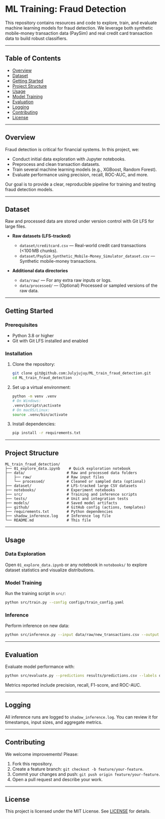 # ML Training: Fraud Detection

This repository contains resources and code to explore, train, and evaluate machine learning models for fraud detection. We leverage both synthetic mobile-money transaction data (PaySim) and real credit card transaction data to build robust classifiers.

---

## Table of Contents

* [Overview](#overview)
* [Dataset](#dataset)
* [Getting Started](#getting-started)
* [Project Structure](#project-structure)
* [Usage](#usage)
* [Model Training](#model-training)
* [Evaluation](#evaluation)
* [Logging](#logging)
* [Contributing](#contributing)
* [License](#license)

---

## Overview

Fraud detection is critical for financial systems. In this project, we:

* Conduct initial data exploration with Jupyter notebooks.
* Preprocess and clean transaction datasets.
* Train several machine learning models (e.g., XGBoost, Random Forest).
* Evaluate performance using precision, recall, ROC-AUC, and more.

Our goal is to provide a clear, reproducible pipeline for training and testing fraud detection models.

---

## Dataset

Raw and processed data are stored under version control with Git LFS for large files.

* **Raw datasets (LFS-tracked)**

  * `dataset/creditcard.csv` — Real-world credit card transactions (<100 MB chunks).
  * `dataset/PaySim_Synthetic_Mobile-Money_Simulator_dataset.csv` — Synthetic mobile-money transactions.

* **Additional data directories**

  * `data/raw/` — For any extra raw inputs or logs.
  * `data/processed/` — (Optional) Processed or sampled versions of the raw data.

---

## Getting Started

### Prerequisites

* Python 3.8 or higher
* Git with Git LFS installed and enabled

### Installation

1. Clone the repository:

   ```bash
   git clone git@github.com:Julyjujuy/ML_train_fraud_detection.git
   cd ML_train_fraud_detection
   ```
2. Set up a virtual environment:

   ```bash
   python -m venv .venv
   # On Windows:
   .venv\Scripts\activate
   # On macOS/Linux:
   source .venv/bin/activate
   ```
3. Install dependencies:

   ```bash
   pip install -r requirements.txt
   ```

---

## Project Structure

```plaintext
ML_train_fraud_detection/
├── 01_explore_data.ipynb    # Quick exploration notebook
├── data/                   # Raw and processed data folders
│   ├── raw/                # Raw input files
│   └── processed/          # Cleaned or sampled data (optional)
├── dataset/                # LFS-tracked large CSV datasets
├── notebooks/              # Experiment notebooks
├── src/                    # Training and inference scripts
├── tests/                  # Unit and integration tests
├── models/                 # Saved model artifacts
├── github/                 # GitHub config (actions, templates)
├── requirements.txt        # Python dependencies
├── shadow_inference.log    # Inference log file
└── README.md               # This file
```

---

## Usage

### Data Exploration

Open `01_explore_data.ipynb` or any notebook in `notebooks/` to explore dataset statistics and visualize distributions.

### Model Training

Run the training script in `src/`:

```bash
python src/train.py --config configs/train_config.yaml
```

### Inference

Perform inference on new data:

```bash
python src/inference.py --input data/raw/new_transactions.csv --output results/predictions.csv
```

---

## Evaluation

Evaluate model performance with:

```bash
python src/evaluate.py --predictions results/predictions.csv --labels dataset/creditcard.csv
```

Metrics reported include precision, recall, F1-score, and ROC-AUC.

---

## Logging

All inference runs are logged to `shadow_inference.log`. You can review it for timestamps, input sizes, and aggregate metrics.

---

## Contributing

We welcome improvements! Please:

1. Fork this repository.
2. Create a feature branch: `git checkout -b feature/your-feature`.
3. Commit your changes and push: `git push origin feature/your-feature`.
4. Open a pull request and describe your work.

---

## License

This project is licensed under the MIT License. See [LICENSE](LICENSE) for details.
